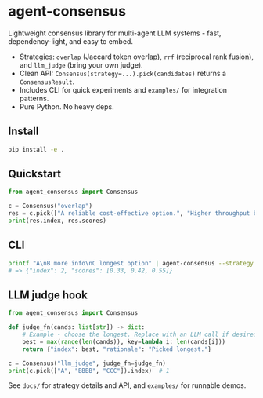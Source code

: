 # agent-consensus

Lightweight consensus library for multi-agent LLM systems - fast, dependency-light, and easy to embed.

- Strategies: `overlap` (Jaccard token overlap), `rrf` (reciprocal rank fusion), and `llm_judge` (bring your own judge).
- Clean API: `Consensus(strategy=...).pick(candidates)` returns a `ConsensusResult`.
- Includes CLI for quick experiments and `examples/` for integration patterns.
- Pure Python. No heavy deps.

## Install
```bash
pip install -e .
```

## Quickstart
```python
from agent_consensus import Consensus

c = Consensus("overlap")
res = c.pick(["A reliable cost-effective option.", "Higher throughput but costly.", "Balanced trade-offs overall."])
print(res.index, res.scores)
```

## CLI
```bash
printf "A\nB more info\nC longest option" | agent-consensus --strategy overlap
# => {"index": 2, "scores": [0.33, 0.42, 0.55]}
```

## LLM judge hook
```python
from agent_consensus import Consensus

def judge_fn(cands: list[str]) -> dict:
    # Example - choose the longest. Replace with an LLM call if desired.
    best = max(range(len(cands)), key=lambda i: len(cands[i]))
    return {"index": best, "rationale": "Picked longest."}

c = Consensus("llm_judge", judge_fn=judge_fn)
print(c.pick(["A", "BBBB", "CCC"]).index)  # 1
```

See `docs/` for strategy details and API, and `examples/` for runnable demos.
